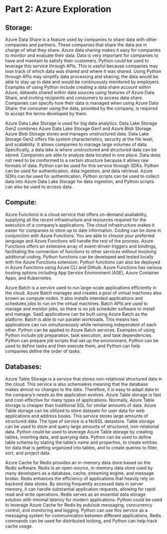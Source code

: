 # Part 2: Azure Exploration

## Storage: 

Azure Data Share is a feature used by companies to share data with other companies and partners. These companies that share the data are in charge of what they share. Azure data sharing makes it easy for companies to monitor and evaluate their data. Data is very important for companies to have and maintain to satisfy their customers. Python could be used to leverage this service through APIs. This is useful because companies may lose track of which data was shared and where it was shared. Using Python through APIs may simplify data processing and sharing; the data would be able to stay up to date and would be continuously monitored by employers. Examples of using Python include creating a data share account within Azure, datasets shared within data sources using features of Azure Data Share, and inviting recipients and consumers to access data share. Companies can specify how their data is managed when using Azure Data Share; the consumer using the data, provided by the company, is required to accept the terms developed by them.

Azure Data Lake Storage is used for big data analytics. Data Lake Storage Gen2 combines Azure Data Lake Storage Gen1 and Azure Blob Storage. Azure Blob Storage stores and manages unstructured data. Data Lake Storage Gen2 offers file system characteristics, security at the file level, and scalability. It allows companies to manage large volumes of data. Specifically, a data lake is where unstructured and structured data can be stored. Companies are able to analyze data located in one place. Data does not need to be conformed to a certain structure because it allows raw formats of data. Python can be used for this service through SDKs. Python can be used for authentication, data ingestion, and data retrieval. Azure SDKs can be used for authentication, Python scripts can be used to collect data into Azure Data Lake Storage for data ingestion, and Python scripts can also be used to access data. 

## Compute: 

Azure Functions is a cloud service that offers on-demand availability, supplying all the recent infrastructure and resources required for the execution of a company’s applications. The cloud infrastructure makes it easier for companies to store up to date information. Coding can be done in conjunction with Azure Functions. You are able to choose your preferred language and Azure Functions will handle the rest of the process. Azure Functions offers an extensive array of event-driven triggers and bindings, facilitating the connection of functions to other services without involving additional coding. Python functions can be developed and tested locally with the Azure Functions extension. Python functions can also be deployed in Azure Functions using Azure CLI and Github. Azure Functions has various hosting options including App Service Environment (ASE), Azure Container Apps, and Kubernetes. 

Azure Batch is a service used to run large-scale applications efficiently in the cloud. Azure Batch manages and creates a pool of virtual machines also known as compute nodes. It also installs intended applications and schedules jobs to run on the virtual machines. Batch APIs are used to manage and monitor jobs, so there is no job scheduler software to install and manage. SaaS applications can be built using Azure Batch as the platform. Batch is able to run parallel workloads. This means two applications can run simultaneously while remaining independent of each other. Python can be applied to Azure Batch services. Examples of using Python include job preparation, task execution, and task dependencies. Python can prepare job scripts that set up the environment, Python can be used to define tasks and then execute them, and Python can help companies define the order of tasks. 

## Databases: 

Azure Table Storage is a service that stores non-relational structured data in the cloud. This service is also schemaless meaning that the database makes almost no changes to the data. Therefore, it is easy to adapt data to the company’s needs as the application evolves. Azure Table storage is fast and cost-effective for many types of applications. Normally, Azure Table storage is cheaper than traditional SQL for similar amounts of data. Azure Table storage can be utilized to store datasets for user data for web applications and address books. This service stores large amounts of structured data. The type of service is a NoSQL datastore. Table storage can be used to store and query large amounts of structured, non-relational data. Python could be used to leverage Azure Table storage by creating tables, inserting data, and querying data. Python can be used to define table schema by stating the table’s name and properties, to create entities for data that is getting organized into tables, and to create queries to filter, sort, and project data. 

Azure Cache for Redis provides an in-memory data store based on the Redis software. Redis is an open-source, in-memory data store used by many developers as a database, cache, streaming engine, and message broker. Redis enhances the efficiency of applications that heavily rely on backend data stores. By storing frequently accessed data in server memory, it can handle substantial application requests, allowing for rapid read and write operations. Redis serves as an essential data storage solution with minimal latency for modern applications. Python could be used to leverage Azure Cache for Redis by pub/sub messaging, concurrency control, and monitoring and logging. Python can use this service as a messaging system for communication between different applications, Redis commands can be used for distributed locking, and Python can help track cache usage.       
